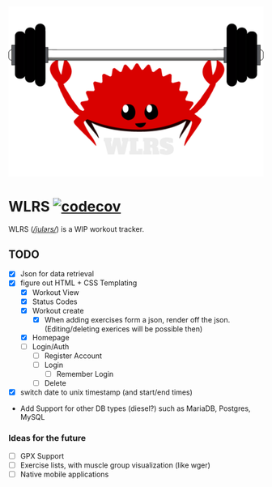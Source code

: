 ![](static/logo.png)
# WLRS [![codecov](https://codecov.io/gh/Zusier/wlrs/branch/main/graph/badge.svg?token=JQX7FH4WL5)](https://codecov.io/gh/Zusier/wlrs)

WLRS (*[/julərs/](http://ipa-reader.xyz/?text=jul%C9%99rs)*) is a WIP workout tracker.

## TODO
- [x] Json for data retrieval
- [X] figure out HTML + CSS Templating
  - [X] Workout View
  - [X] Status Codes
  - [X] Workout create
    - [X] When adding exercises form a json, render off the json. (Editing/deleting exerices will be possible then)
  - [X] Homepage
  - [ ] Login/Auth
    - [ ] Register Account
    - [ ] Login
      - [ ] Remember Login
    - [ ] Delete
- [X] switch date to unix timestamp (and start/end times)
- Add Support for other DB types (diesel?) such as MariaDB, Postgres, MySQL
### Ideas for the future

- [ ] GPX Support
- [ ] Exercise lists, with muscle group visualization (like wger)
- [ ] Native mobile applications
